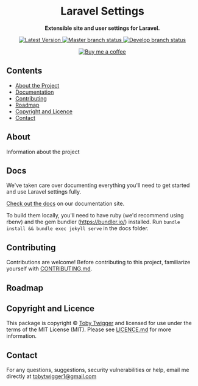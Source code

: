 <h1 align="center">Laravel Settings</h1>

<p align="center">
    <strong>Extensible site and user settings for Laravel.</strong>
</p>

<p align="center">
    <a href="https://github.com/tobytwigger/laravel-settings/releases">
        <img src="https://img.shields.io/github/v/release/tobytwigger/laravel-settings?label=Latest%20Version&sort=semver&style=plastic" alt="Latest Version">
    </a>
    <a href="https://github.com/tobytwigger/laravel-settings/tree/master">
        <img src="https://img.shields.io/github/workflow/status/tobytwigger/laravel-settings/build-status/master?label=release%20status&style=plastic" alt="Master branch status">
    </a>
    <a href="https://github.com/tobytwigger/laravel-settings/tree/develop">
        <img src="https://img.shields.io/github/workflow/status/tobytwigger/laravel-settings/build-status/develop?label=dev%20status&style=plastic" alt="Develop branch status">
    </a>
</p>

<p align="center">
    <a href="http://buymeacoffee.com/translate">
        <img src="https://www.buymeacoffee.com/assets/img/custom_images/orange_img.png" alt="Buy me a coffee">
    </a>
</p>


## Contents

* [About the Project](#about)
* [Documentation](#docs)
* [Contributing](#contributing)
* [Roadmap](#roadmap)
* [Copyright and Licence](#copyright-and-licence)
* [Contact](#contact)

## About

Information about the project

## Docs

We've taken care over documenting everything you'll need to get started and use Laravel settings fully.

[Check out the docs](https://tobytwigger.github.io/laravel-settings) on our documentation site.

To build them locally, you'll need to have ruby (we'd recommend using rbenv) and the gem bundler (https://bundler.io/) installed. Run `bundle install && bundle exec jekyll serve` in the docs folder.

## Contributing

Contributions are welcome! Before contributing to this project, familiarize
yourself with [CONTRIBUTING.md](CONTRIBUTING.md).

## Roadmap

## Copyright and Licence

This package is copyright © [Toby Twigger](https://github.com/tobytwigger)
and licensed for use under the terms of the MIT License (MIT). Please see
[LICENCE.md](LICENCE.md) for more information.

## Contact

For any questions, suggestions, security vulnerabilities or help, email me directly at [tobytwigger1@gmail.com](mailto:tobytwigger1@gmail.com)
